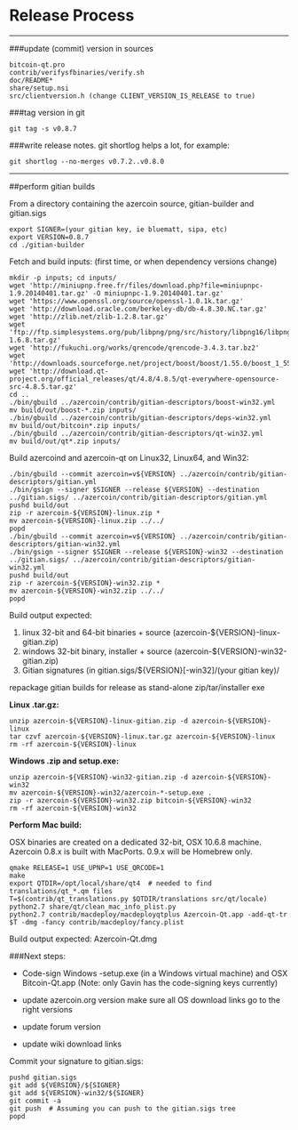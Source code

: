 Release Process
====================

* * *

###update (commit) version in sources


	bitcoin-qt.pro
	contrib/verifysfbinaries/verify.sh
	doc/README*
	share/setup.nsi
	src/clientversion.h (change CLIENT_VERSION_IS_RELEASE to true)

###tag version in git

	git tag -s v0.8.7

###write release notes. git shortlog helps a lot, for example:

	git shortlog --no-merges v0.7.2..v0.8.0

* * *

##perform gitian builds

 From a directory containing the azercoin source, gitian-builder and gitian.sigs
  
	export SIGNER=(your gitian key, ie bluematt, sipa, etc)
	export VERSION=0.8.7
	cd ./gitian-builder

 Fetch and build inputs: (first time, or when dependency versions change)

	mkdir -p inputs; cd inputs/
	wget 'http://miniupnp.free.fr/files/download.php?file=miniupnpc-1.9.20140401.tar.gz' -O miniupnpc-1.9.20140401.tar.gz'
	wget 'https://www.openssl.org/source/openssl-1.0.1k.tar.gz'
	wget 'http://download.oracle.com/berkeley-db/db-4.8.30.NC.tar.gz'
	wget 'http://zlib.net/zlib-1.2.8.tar.gz'
	wget 'ftp://ftp.simplesystems.org/pub/libpng/png/src/history/libpng16/libpng-1.6.8.tar.gz'
	wget 'http://fukuchi.org/works/qrencode/qrencode-3.4.3.tar.bz2'
	wget 'http://downloads.sourceforge.net/project/boost/boost/1.55.0/boost_1_55_0.tar.bz2'
	wget 'http://download.qt-project.org/official_releases/qt/4.8/4.8.5/qt-everywhere-opensource-src-4.8.5.tar.gz'
	cd ..
	./bin/gbuild ../azercoin/contrib/gitian-descriptors/boost-win32.yml
	mv build/out/boost-*.zip inputs/
	./bin/gbuild ../azercoin/contrib/gitian-descriptors/deps-win32.yml
	mv build/out/bitcoin*.zip inputs/
	./bin/gbuild ../azercoin/contrib/gitian-descriptors/qt-win32.yml
	mv build/out/qt*.zip inputs/

 Build azercoind and azercoin-qt on Linux32, Linux64, and Win32:
  
	./bin/gbuild --commit azercoin=v${VERSION} ../azercoin/contrib/gitian-descriptors/gitian.yml
	./bin/gsign --signer $SIGNER --release ${VERSION} --destination ../gitian.sigs/ ../azercoin/contrib/gitian-descriptors/gitian.yml
	pushd build/out
	zip -r azercoin-${VERSION}-linux.zip *
	mv azercoin-${VERSION}-linux.zip ../../
	popd
	./bin/gbuild --commit azercoin=v${VERSION} ../azercoin/contrib/gitian-descriptors/gitian-win32.yml
	./bin/gsign --signer $SIGNER --release ${VERSION}-win32 --destination ../gitian.sigs/ ../azercoin/contrib/gitian-descriptors/gitian-win32.yml
	pushd build/out
	zip -r azercoin-${VERSION}-win32.zip *
	mv azercoin-${VERSION}-win32.zip ../../
	popd

  Build output expected:

  1. linux 32-bit and 64-bit binaries + source (azercoin-${VERSION}-linux-gitian.zip)
  2. windows 32-bit binary, installer + source (azercoin-${VERSION}-win32-gitian.zip)
  3. Gitian signatures (in gitian.sigs/${VERSION}[-win32]/(your gitian key)/

repackage gitian builds for release as stand-alone zip/tar/installer exe

**Linux .tar.gz:**

	unzip azercoin-${VERSION}-linux-gitian.zip -d azercoin-${VERSION}-linux
	tar czvf azercoin-${VERSION}-linux.tar.gz azercoin-${VERSION}-linux
	rm -rf azercoin-${VERSION}-linux

**Windows .zip and setup.exe:**

	unzip azercoin-${VERSION}-win32-gitian.zip -d azercoin-${VERSION}-win32
	mv azercoin-${VERSION}-win32/azercoin-*-setup.exe .
	zip -r azercoin-${VERSION}-win32.zip bitcoin-${VERSION}-win32
	rm -rf azercoin-${VERSION}-win32

**Perform Mac build:**

  OSX binaries are created on a dedicated 32-bit, OSX 10.6.8 machine.
  Azercoin 0.8.x is built with MacPorts.  0.9.x will be Homebrew only.

	qmake RELEASE=1 USE_UPNP=1 USE_QRCODE=1
	make
	export QTDIR=/opt/local/share/qt4  # needed to find translations/qt_*.qm files
	T=$(contrib/qt_translations.py $QTDIR/translations src/qt/locale)
	python2.7 share/qt/clean_mac_info_plist.py
	python2.7 contrib/macdeploy/macdeployqtplus Azercoin-Qt.app -add-qt-tr $T -dmg -fancy contrib/macdeploy/fancy.plist

 Build output expected: Azercoin-Qt.dmg

###Next steps:

* Code-sign Windows -setup.exe (in a Windows virtual machine) and
  OSX Bitcoin-Qt.app (Note: only Gavin has the code-signing keys currently)

* update azercoin.org version
  make sure all OS download links go to the right versions

* update forum version

* update wiki download links

Commit your signature to gitian.sigs:

	pushd gitian.sigs
	git add ${VERSION}/${SIGNER}
	git add ${VERSION}-win32/${SIGNER}
	git commit -a
	git push  # Assuming you can push to the gitian.sigs tree
	popd

